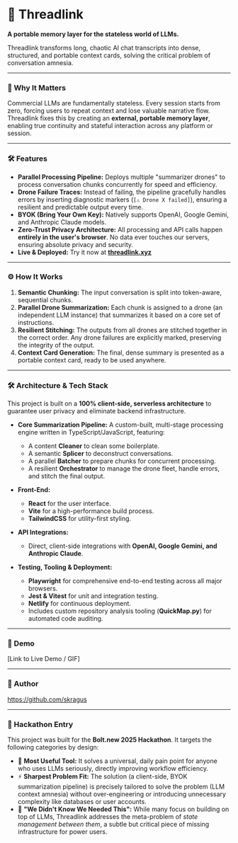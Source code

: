 # 🧵 Threadlink

**A portable memory layer for the stateless world of LLMs.**

Threadlink transforms long, chaotic AI chat transcripts into dense, structured, and portable context cards, solving the critical problem of conversation amnesia.

---

### 🎯 Why It Matters

Commercial LLMs are fundamentally stateless. Every session starts from zero, forcing users to repeat context and lose valuable narrative flow. Threadlink fixes this by creating an **external, portable memory layer**, enabling true continuity and stateful interaction across any platform or session.

---

### 🛠 Features

-   **Parallel Processing Pipeline:** Deploys multiple "summarizer drones" to process conversation chunks concurrently for speed and efficiency.
-   **Drone Failure Traces:** Instead of failing, the pipeline gracefully handles errors by inserting diagnostic markers (`[⚠ Drone X failed]`), ensuring a resilient and predictable output every time.
-   **BYOK (Bring Your Own Key):** Natively supports OpenAI, Google Gemini, and Anthropic Claude models.
-   **Zero-Trust Privacy Architecture:** All processing and API calls happen **entirely in the user's browser**. No data ever touches our servers, ensuring absolute privacy and security.
-   **Live & Deployed:** Try it now at [**threadlink.xyz**](https://threadlink.xyz)

---

### ⚙️ How It Works

1.  **Semantic Chunking:** The input conversation is split into token-aware, sequential chunks.
2.  **Parallel Drone Summarization:** Each chunk is assigned to a drone (an independent LLM instance) that summarizes it based on a core set of instructions.
3.  **Resilient Stitching:** The outputs from all drones are stitched together in the correct order. Any drone failures are explicitly marked, preserving the integrity of the output.
4.  **Context Card Generation:** The final, dense summary is presented as a portable context card, ready to be used anywhere.

---

### 🛠️ Architecture & Tech Stack

This project is built on a **100% client-side, serverless architecture** to guarantee user privacy and eliminate backend infrastructure.

* **Core Summarization Pipeline:** A custom-built, multi-stage processing engine written in TypeScript/JavaScript, featuring:
    * A content **Cleaner** to clean some boilerplate.
    * A semantic **Splicer** to deconstruct conversations.
    * A parallel **Batcher** to prepare chunks for concurrent processing.
    * A resilient **Orchestrator** to manage the drone fleet, handle errors, and stitch the final output.

* **Front-End:**
    * **React** for the user interface.
    * **Vite** for a high-performance build process.
    * **TailwindCSS** for utility-first styling.

* **API Integrations:**
    * Direct, client-side integrations with **OpenAI, Google Gemini, and Anthropic Claude**.

* **Testing, Tooling & Deployment:**
    * **Playwright** for comprehensive end-to-end testing across all major browsers.
    * **Jest & Vitest** for unit and integration testing.
    * **Netlify** for continuous deployment.
    * Includes custom repository analysis tooling (**QuickMap.py**) for automated code auditing.

---

### 🧪 Demo

[Link to Live Demo / GIF]

---

### 🧠 Author

https://github.com/skragus

---

### 🏁 Hackathon Entry

This project was built for the **Bolt.new 2025 Hackathon**. It targets the following categories by design:

-   🧠 **Most Useful Tool:** It solves a universal, daily pain point for anyone who uses LLMs seriously, directly improving workflow efficiency.
-   ⚡ **Sharpest Problem Fit:** The solution (a client-side, BYOK summarization pipeline) is precisely tailored to solve the problem (LLM context amnesia) without over-engineering or introducing unnecessary complexity like databases or user accounts.
-   🎯 **"We Didn't Know We Needed This":** While many focus on building on top of LLMs, Threadlink addresses the meta-problem of *state management between them*, a subtle but critical piece of missing infrastructure for power users.